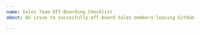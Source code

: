 ```yaml
---
name: Sales Team Off-Boarding Checklist 
about: An issue to succesfully off-board Sales members leaving GitHub 

---
```

